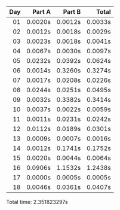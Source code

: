 | Day |  Part A |  Part B |   Total |
|---:|--------:|--------:|--------:|
| 01 | 0.0020s | 0.0012s | 0.0033s |
| 02 | 0.0012s | 0.0018s | 0.0029s |
| 03 | 0.0023s | 0.0018s | 0.0041s |
| 04 | 0.0067s | 0.0030s | 0.0097s |
| 05 | 0.0232s | 0.0392s | 0.0624s |
| 06 | 0.0014s | 0.3260s | 0.3274s |
| 07 | 0.0017s | 0.0208s | 0.0226s |
| 08 | 0.0244s | 0.0251s | 0.0495s |
| 09 | 0.0032s | 0.3382s | 0.3414s |
| 10 | 0.0037s | 0.0022s | 0.0059s |
| 11 | 0.0011s | 0.0231s | 0.0242s |
| 12 | 0.0112s | 0.0189s | 0.0301s |
| 13 | 0.0009s | 0.0007s | 0.0016s |
| 14 | 0.0012s | 0.1741s | 0.1752s |
| 15 | 0.0020s | 0.0044s | 0.0064s |
| 16 | 0.0906s | 1.1532s | 1.2438s |
| 17 | 0.0000s | 0.0005s | 0.0005s |
| 18 | 0.0046s | 0.0361s | 0.0407s |


Total time: 2.351823297s
